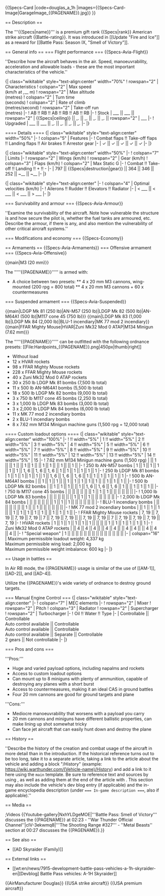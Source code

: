 {{Specs-Card
|code=douglas_a_1h
|images={{Specs-Card-Image|GarageImage_{{PAGENAME}}.jpg}}
}}

== Description ==
<!-- ''In the description, the first part should be about the history of and the creation and combat usage of the aircraft, as well as its key features. In the second part, tell the reader about the aircraft in the game. Insert a screenshot of the vehicle, so that if the novice player does not remember the vehicle by name, he will immediately understand what kind of vehicle the article is talking about.'' -->
The '''{{Specs|name}}''' is a premium gift rank {{Specs|rank}} American strike aircraft {{Battle-rating}}. It was introduced in [[Update "Fire and Ice"]] as a reward for [[Battle Pass: Season IX, "Smell of Victory"]].

== General info ==
=== Flight performance ===
{{Specs-Avia-Flight}}
<!-- ''Describe how the aircraft behaves in the air. Speed, manoeuvrability, acceleration and allowable loads - these are the most important characteristics of the vehicle.'' -->
''Describe how the aircraft behaves in the air. Speed, manoeuvrability, acceleration and allowable loads - these are the most important characteristics of the vehicle.''

{| class="wikitable" style="text-align:center" width="70%"
! rowspan="2" | Characteristics
! colspan="2" | Max speed<br>(km/h at _,___ m)
! rowspan="2" | Max altitude<br>(metres)
! colspan="2" | Turn time<br>(seconds)
! colspan="2" | Rate of climb<br>(metres/second)
! rowspan="2" | Take-off run<br>(metres)
|-
! AB !! RB !! AB !! RB !! AB !! RB
|-
! Stock
| ___ || ___ || rowspan="2" | {{Specs|ceiling}} || __._ || __._ || __._ || __._ || rowspan="2" | ___
|-
! Upgraded
| ___ || ___ || __._ || __._ || __._ || __._
|-
|}

==== Details ====
{| class="wikitable" style="text-align:center" width="50%"
|-
! colspan="5" | Features
|-
! Combat flaps !! Take-off flaps !! Landing flaps !! Air brakes !! Arrestor gear
|-
| ✓ || ✓ || ✓ || ✓ || ✓     <!-- ✓ -->
|-
|}

{| class="wikitable" style="text-align:center" width="50%"
|-
! colspan="7" | Limits
|-
! rowspan="2" | Wings (km/h)
! rowspan="2" | Gear (km/h)
! colspan="3" | Flaps (km/h)
! colspan="2" | Max Static G
|-
! Combat !! Take-off !! Landing !! + !! -
|-
| 797 <!-- {{Specs|destruction|body}} --> || {{Specs|destruction|gear}} || 364 || 346 || 252 || ~__ || ~__
|-
|}

{| class="wikitable" style="text-align:center"
|-
! colspan="4" | Optimal velocities (km/h)
|-
! Ailerons !! Rudder !! Elevators !! Radiator
|-
| < ___ || < ___ || < ___ || > ___
|-
|}

=== Survivability and armour ===
{{Specs-Avia-Armour}}
<!-- ''Examine the survivability of the aircraft. Note how vulnerable the structure is and how secure the pilot is, whether the fuel tanks are armoured, etc. Describe the armour, if there is any, and also mention the vulnerability of other critical aircraft systems.'' -->
''Examine the survivability of the aircraft. Note how vulnerable the structure is and how secure the pilot is, whether the fuel tanks are armoured, etc. Describe the armour, if there is any, and also mention the vulnerability of other critical aircraft systems.''

=== Modifications and economy ===
{{Specs-Economy}}

== Armaments ==
{{Specs-Avia-Armaments}}
=== Offensive armament ===
{{Specs-Avia-Offensive}}
<!-- ''Describe the offensive armament of the aircraft, if any. Describe how effective the cannons and machine guns are in a battle, and also what belts or drums are better to use. If there is no offensive weaponry, delete this subsection.'' -->
{{main|M3 (20 mm)}}

The '''''{{PAGENAME}}''''' is armed with:

* A choice between two presets:
** 4 x 20 mm M3 cannons, wing-mounted (200 rpg = 800 total)
** 4 x 20 mm M3 cannons + 60 x countermeasures

=== Suspended armament ===
{{Specs-Avia-Suspended}}
<!-- ''Describe the aircraft's suspended armament: additional cannons under the wings, bombs, rockets and torpedoes. This section is especially important for bombers and attackers. If there is no suspended weaponry remove this subsection.'' -->
{{main|LDGP Mk 81 (250 lb)|AN-M57 (250 lb)|LDGP Mk 82 (500 lb)|AN-M64A1 (500 lb)|M117 cone 45 (750 lb)}}
{{main|LDGP Mk 83 (1,000 lb)|LDGP Mk 84 (2,000 lb)|BLU-1 incendiary|MK 77 mod 2 incendiary}}
{{main|FFAR Mighty Mouse|HVAR|Zuni Mk32 Mod 0 ATAP|M134 Minigun (7.62 mm)}}

The '''''{{PAGENAME}}''''' can be outfitted with the following ordnance presets:
[[File:Hardpoints_{{PAGENAME}}.png|450px|thumb|right]]

* Without load
* 12 x HVAR rockets
* 98 x FFAR Mighty Mouse rockets
* 228 x FFAR Mighty Mouse rockets
* 40 x Zuni Mk32 Mod 0 ATAP rockets
* 30 x 250 lb LDGP Mk 81 bombs (7,500 lb total)
* 11 x 500 lb AN-M64A1 bombs (5,500 lb total)
* 18 x 500 lb LDGP Mk 82 bombs (9,000 lb total)
* 3 x 750 lb M117 cone 45 bombs (2,250 lb total)
* 3 x 1,000 lb LDGP Mk 83 bombs (3,000 lb total)
* 3 x 2,000 lb LDGP Mk 84 bombs (6,000 lb total)
* 11 x MK 77 mod 2 incendiary bombs
* 2 x BLU-1 incendiary bombs
* 8 x 7.62 mm M134 Minigun machine guns (1,500 rpg = 12,000 total)

==== Custom loadout options ====
{| class="wikitable" style="text-align:center" width="100%"
|-
! !! width="5%" | 1 !! width="5%" | 2 !! width="5%" | 3 !! width="5%" | 4 !! width="5%" | 5 !! width="5%" | 6 !! width="5%" | 7 !! width="5%" | 8 !! width="5%" | 9 !! width="5%" | 10 !! width="5%" | 11 !! width="5%" | 12 !! width="5%" | 13 !! width="5%" | 14 !! width="5%" | 15
|-
! 7.62 mm M134 Minigun machine guns (1,500 rpg)
| || 1 || || 1 || || 1 || 1 || || 1 || 1 || || 1 || || 1 ||
|-
! 250 lb AN-M57 bombs
| 1 || 1 || 1 || 1 || 1 || 1 || 1, 6 || 1, 6 || 1, 6 || 1 || 1 || 1 || 1 || 1 || 1
|-
! 250 lb LDGP Mk 81 bombs
| 1 || 1 || 1 || 1 || 1 || 1 || 1, 6 || 1, 6 || 1, 6 || 1 || 1 || 1 || 1 || 1 || 1
|-
! 500 lb AN-M64A1 bombs
| || 1 || 1 || 1 || || 1 || 1 || 1 || 1 || 1 || || 1 || 1 || 1 ||
|-
! 500 lb LDGP Mk 82 bombs
| || 1 || 1 || 1 || || 1 || 1, 6 || 1, 6 || 1, 6 || 1 || || 1 || 1 || 1 ||
|-
! 750 lb M117 cone 45 bombs
| || || || || || || 1 || 1 || 1 || || || || || ||
|-
! 1,000 lb LDGP Mk 83 bombs
| || || || || || || 1 || 1 || 1 || || || || || ||
|-
! 2,000 lb LDGP Mk 84 bombs
| || || || || || || 1 || 1 || 1 || || || || || ||
|-
! BLU-1 incendiary bombs
| || || || || || || 1 || || 1 || || || || || ||
|-
! MK 77 mod 2 incendiary bombs
| || 1 || 1 || 1 || || 1 || 1 || 1 || 1 || 1 || || 1 || 1 || 1 ||
|-
! FFAR Mighty Mouse rockets
| 7, 19 || 7, 19 || 7, 19 || 7, 19 || 7 || 7, 19 || 7, 19 || || 7, 19 || 7, 19 || 7 || 7, 19 || 7, 19 || 7, 19 || 7, 19
|-
! HVAR rockets
| 1 || 1 || 1 || 1 || 1 || 1 || || || || 1 || 1 || 1 || 1 || 1 || 1
|-
! Zuni Mk32 Mod 0 ATAP rockets
| || 4 || 4 || 4 || || 4 || 4 || || 4 || 4 || || 4 || 4 || 4 ||
|-
! "Special weapon"
| 1 || || || || || || || || || || || || || ||
|-
| colspan="16" | Maximum permissible loadout weight: 4,337 kg<br>Maximum permissible wing load: 2,000 kg<br>Maximum permissible weight imbalance: 600 kg
|-
|}

== Usage in battles ==
<!-- ''Describe the tactics of playing in the aircraft, the features of using aircraft in a team and advice on tactics. Refrain from creating a "guide" - do not impose a single point of view, but instead, give the reader food for thought. Examine the most dangerous enemies and give recommendations on fighting them. If necessary, note the specifics of the game in different modes (AB, RB, SB).'' -->

In Air RB mode, the {{PAGENAME}} usage is similar of the use of [[AM-1]], [[AD-2]], and [[AD-4]].

Utilize the {{PAGENAME}}'s wide variety of ordnance to destroy ground targets.


=== Manual Engine Control ===
{| class="wikitable" style="text-align:center"
|-
! colspan="7" | MEC elements
|-
! rowspan="2" | Mixer
! rowspan="2" | Pitch
! colspan="3" | Radiator
! rowspan="2" | Supercharger
! rowspan="2" | Turbocharger
|-
! Oil !! Water !! Type
|-
| Controllable || Controllable<br>Auto control available || Controllable<br>Auto control available || Controllable<br>Auto control available || Separate || Controllable<br>2 gears || Not controllable
|-
|}

=== Pros and cons ===
<!-- ''Summarise and briefly evaluate the vehicle in terms of its characteristics and combat effectiveness. Mark its pros and cons in the bulleted list. Try not to use more than 6 points for each of the characteristics. Avoid using categorical definitions such as "bad", "good" and the like - use substitutions with softer forms such as "inadequate" and "effective".'' -->

'''Pros:'''

* Huge and varied payload options, including napalms and rockets
* Access to custom loadout options
* Can mount up to 8 miniguns with plenty of ammunition, capable of destroying any planes with a short burst
* Access to countermeasures, making it an ideal CAS in ground battles
* Four 20 mm cannons are good for ground targets and plane

'''Cons:'''

* Mediocre manoeuvrability that worsens with a payload you carry
* 20 mm cannons and miniguns have different ballistic properties, can make lining up shot somewhat tricky
* Can face jet aircraft that can easily hunt down and destroy the plane

== History ==
<!-- ''Describe the history of the creation and combat usage of the aircraft in more detail than in the introduction. If the historical reference turns out to be too long, take it to a separate article, taking a link to the article about the vehicle and adding a block "/History" (example: <nowiki>https://wiki.warthunder.com/(Vehicle-name)/History</nowiki>) and add a link to it here using the <code>main</code> template. Be sure to reference text and sources by using <code><nowiki><ref></ref></nowiki></code>, as well as adding them at the end of the article with <code><nowiki><references /></nowiki></code>. This section may also include the vehicle's dev blog entry (if applicable) and the in-game encyclopedia description (under <code><nowiki>=== In-game description ===</nowiki></code>, also if applicable).'' -->
''Describe the history of the creation and combat usage of the aircraft in more detail than in the introduction. If the historical reference turns out to be too long, take it to a separate article, taking a link to the article about the vehicle and adding a block "/History" (example: <nowiki>https://wiki.warthunder.com/(Vehicle-name)/History</nowiki>) and add a link to it here using the <code>main</code> template. Be sure to reference text and sources by using <code><nowiki><ref></ref></nowiki></code>, as well as adding them at the end of the article with <code><nowiki><references /></nowiki></code>. This section may also include the vehicle's dev blog entry (if applicable) and the in-game encyclopedia description (under <code><nowiki>=== In-game description ===</nowiki></code>, also if applicable).''

== Media ==
<!-- ''Excellent additions to the article would be video guides, screenshots from the game, and photos.'' -->

;Videos
{{Youtube-gallery|NxhYLDgeMOE|'''Battle Pass: Smell of Victory''' discusses the {{PAGENAME}} at 02:23 - ''War Thunder Official Channel''|cIV-3ekwmq8|'''The Shooting Range #327''' - ''Metal Beasts'' section at 00:27 discusses the {{PAGENAME}}.}}

== See also ==
<!-- ''Links to the articles on the War Thunder Wiki that you think will be useful for the reader, for example:''
* ''reference to the series of the aircraft;''
* ''links to approximate analogues of other nations and research trees.'' -->

* [[AD Skyraider (Family)]]

== External links ==
<!-- ''Paste links to sources and external resources, such as:''
* ''topic on the official game forum;''
* ''other literature.'' -->

* [[wt:en/news/7915-development-battle-pass-vehicles-a-1h-skyraider-en|[Devblog] Battle Pass vehicles: A-1H Skyraider]]

{{AirManufacturer Douglas}}
{{USA strike aircraft}}
{{USA premium aircraft}}